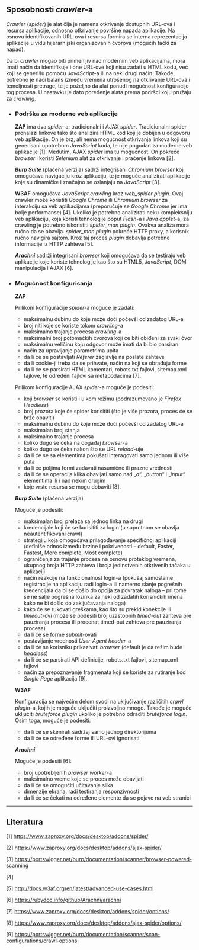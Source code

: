 ## Sposobnosti *crawler*-a

*Crawler* (*spider*) je alat čija je namena otkrivanje dostupnih URL-ova i resursa aplikacije, odnosno otkrivanje površine napada aplikacije. Na osnovu identifikovanih URL-ova i resursa formira se interna reprezentacija aplikacije u vidu hijerarhijski organizovanih čvorova (mogućih tački za napad).

Da bi *crawler* mogao biti primenljiv nad modernim veb aplikacijama, mora imati način da identifikuje i one URL-ove koji nisu zadati u HTML kodu, već koji se generišu pomoću *JavaScript*-a ili na neki drugi način. Takođe, potrebno je naći balans između vremena utrošenog na otkrivanje URL-ova i temeljnosti pretrage, te je poželjno da alat ponudi mogućnost konfiguracije tog procesa. U nastavku je dato poređenje alata prema podršci koju pružaju za *crawling*.

- ### Podrška za moderne veb aplikacije
    
    **ZAP** ima dva *spider*-a: tradicionalni i AJAX *spider*. Tradicionalni spider pronalazi linkove tako što analizira HTML kod koji je dobijen u odgovoru veb aplikacije. On je brz, ali nema mogućnost otkrivanja linkova koji su generisani upotrebom *JavaScript* koda, te nije pogodan za moderne veb aplikacije [1]. Međutim, AJAX *spider* ima tu mogućnost. On pokreće *browser* i koristi *Selenium* alat za otkrivanje i praćenje linkova [2].

    ***Burp Suite*** (plaćena verzija) sadrži integrisani *Chromium browser* koji omogućava navigaciju kroz aplikaciju, te je moguće analizirati aplikacije koje su dinamičke i značajno se oslanjaju na *JavaScript* [3].

    **W3AF** omogućava *JavaScript crawling* kroz *web_spider plugin*. Ovaj crawler može koristiti *Google Chrome* ili *Chromium* *browser* za interakciju sa veb aplikacijama (preporučuje se *Google Chrome* jer ima bolje performanse) [4]. Ukoliko je potrebno analizirati neku kompleksniju veb aplikaciju, koja koristi tehnologije poput *Flash*-a i *Java applet*-a, za crawling je potrebno iskoristiti *spider_man plugin*. Ovakva analiza mora ručno da se obavlja. *spider_man plugin* pokreće HTTP proxy, a korisnik ručno navigira sajtom. Kroz taj proces *plugin* dobavlja potrebne informacije iz HTTP zahteva [5]. 

    ***Arachni*** sadrži integrisani *browser* koji omogućava da se testiraju veb aplikacije koje koriste tehnologije kao što su HTML5, *JavaScript*, DOM manipulacija i AJAX [6].

- ### Mogućnost konfigurisanja

    **ZAP** 

    Prilikom konfiguracije *spider*-a moguće je zadati:
    - maksimalnu dubinu do koje može doći počevši od zadatog URL-a
    - broj niti koje se koriste tokom *crawling*-a
    - maksimalno trajanje procesa *crawling*-a
    - maksimalni broj potomačkih čvorova koji će biti obiđeni za svaki čvor
    - maksimalnu veličinu koju odgovor može imati da bi bio parsiran
    - način za upravljanje parametrima upita
    - da li će se postavljati *Referer* zaglavlje na poslate zahteve
    - da li cookie-ji treba da se prihvate, način na koji se obrađuju forme
    - da li će se parsirati HTML komentari, robots.txt fajlovi, sitemap.xml fajlove, te određeni fajlovi sa metapodacima [7].
    
    Prilikom konfiguracije AJAX *spider*-a moguće je podesiti:
    - koji *browser* se koristi i u kom režimu (podrazumevano je *Firefox Headless*)
    - broj prozora koje će spider korisititi (što je više prozora, proces će se brže obaviti)
    - maksimalnu dubinu do koje može doći počevši od zadatog URL-a
    - maksimalan broj stanja
    - maksimalno trajanje procesa
    - koliko dugo se čeka na događaj *browser*-a
    - koliko dugo se čeka nakon što se URL *reload*-uje
    - da li će se sa elementima pokušati interagovati samo jednom ili više puta
    - da li će poljima formi zadavati nasumične ili prazne vrednosti
    - da li će se operacija klika obavljati samo nad „*a*“, „*button*“ i „*input*“ elementima ili i nad nekim drugim
    - koje vrste resursa se mogu dobaviti [8].

    ***Burp Suite*** (plaćena verzija)
    
    Moguće je podesiti: 
    - maksimalan broj prelaza sa jednog linka na drugi
    - kredencijale koji će se korisititi za login (u suprotnom se obavlja neautentifikovani crawl)
    - strategiju koja omogućava prilagođavanje specifičnoj aplikaciji (definiše odnos između brzine i pokrivenosti – default, Faster, Fastest, More complete, Most complete)
    - ograničenja za trajanje procesa na osnovu proteklog vremena, ukupnog broja HTTP zahteva i broja jedinstvenih otkrivenih tačaka u aplikaciji
    - način reakcije na funkcionalnost login-a (pokušaj samostalne registracije na aplikaciju radi login-a ili namerno slanje pogrešnih kredencijala da bi se došlo do opcija za povratak naloga – pri tome se ne šalje pogrešna lozinka za neki od zadatih korisničkih imena kako ne bi došlo do zaključavanja naloga)
    - kako će se rukovati greškama, kao što su prekid konekcije ili *timeout*-ovi (može se podesiti broj uzastopnih *timed-out* zahteva pre pauziranja procesa ili procenat timed-out zahteva pre pauziranja procesa)
    - da li će se forme *submit*-ovati
    - postavljanje vrednosti *User-Agent* *header*-a
    - da li će se korisniku prikazivati *browser* (default je da režim bude *headless*)
    - da li će se parsirati API definicije, robots.txt fajlovi, sitemap.xml fajlovi
    - način za prepoznavanje fragmenata koji se koriste za rutiranje kod *Single Page* aplikacija [9].

    **W3AF**
    
    Konfiguracija se najvećim delom svodi na uključivanje različitih *crawl* *plugin*-a, kojih je moguće uključiti proizvoljno mnogo. Takođe je moguće uključiti *bruteforce* *plugin* ukoliko je potrebno odraditi *bruteforce* *login*. Osim toga, moguće je podesiti:
    - da li će se skenirati sadržaj samo jednog direktorijuma
    - da li će se određene forme ili URL-ovi ignorisati

    ***Arachni***
    
    Moguće je podesiti [6]: 
    - broj upotrebljenih *browser worker*-a
    - maksimalno vreme koje se proces može obavljati
    - da li će se omogućiti učitavanje slika
    - dimenzije ekrana, radi testiranja responzivnosti
    - da li će se čekati na određene elemente da se pojave na veb stranici


----
## Literatura

[1] https://www.zaproxy.org/docs/desktop/addons/spider/

[2] https://www.zaproxy.org/docs/desktop/addons/ajax-spider/

[3] https://portswigger.net/burp/documentation/scanner/browser-powered-scanning

[4] 

[5] http://docs.w3af.org/en/latest/advanced-use-cases.html

[6] https://rubydoc.info/github/Arachni/arachni

[7] https://www.zaproxy.org/docs/desktop/addons/spider/options/

[8] https://www.zaproxy.org/docs/desktop/addons/ajax-spider/options/

[9] https://portswigger.net/burp/documentation/scanner/scan-configurations/crawl-options